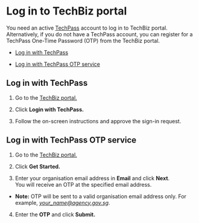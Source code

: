 # Log in to TechBiz portal 

You need an active [TechPass](https://www.developer.tech.gov.sg/products/categories/digital-identity/techpass/overview.html) account to log in to TechBiz portal. Alternatively, if you do not have a TechPass account, you can register for a TechPass One-Time Password (OTP) from the TechBiz portal.

- [Log in with TechPass](#log-in-with-techpass)

- [Log in with TechPass OTP service](#log-in-with-techpass-otp-service)

## Log in with TechPass

1.  Go to the [TechBiz portal.](http://portal.techbiz.suite.gov.sg/)

2.  Click **Login with TechPass.**

3.  Follow the on-screen instructions and approve the sign-in request.

## Log in with TechPass OTP service

1.  Go to the [TechBiz portal.](http://portal.techbiz.suite.gov.sg/)

2.  Click **Get Started.**

3.  Enter your organisation email address in **Email** and click **Next**.   
You will receive an OTP at the specified email address.

- **Note:** OTP will be sent to a valid organisation email address only. For example, *your_name@agency.gov.sg.*

4.  Enter the **OTP** and click **Submit.**

